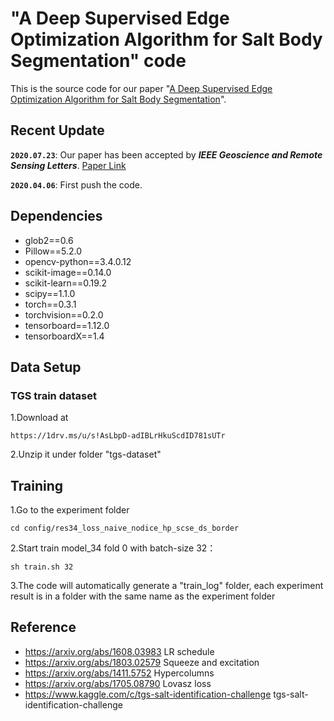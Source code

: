 # "A Deep Supervised Edge Optimization Algorithm for Salt Body Segmentation" code
This is the source code for our paper "[A Deep Supervised Edge Optimization Algorithm for Salt Body Segmentation](https://ieeexplore.ieee.org/abstract/document/9145672)".



## Recent Update

**`2020.07.23`**: Our paper has been accepted by ***IEEE Geoscience and Remote Sensing Letters***. [Paper Link](https://ieeexplore.ieee.org/abstract/document/9145672)

**`2020.04.06`**: First push the code.


## Dependencies
- glob2==0.6
- Pillow==5.2.0
- opencv-python==3.4.0.12
- scikit-image==0.14.0
- scikit-learn==0.19.2
- scipy==1.1.0
- torch==0.3.1
- torchvision==0.2.0
- tensorboard==1.12.0
- tensorboardX==1.4





## Data Setup
### TGS train dataset
1.Download at
``` 
https://1drv.ms/u/s!AsLbpD-adIBLrHkuScdID781sUTr 
``` 
2.Unzip it under folder "tgs-dataset"

## Training
1.Go to the experiment folder
``` 
cd config/res34_loss_naive_nodice_hp_scse_ds_border
``` 
 
2.Start train model_34 fold 0 with batch-size 32：
```
sh train.sh 32
```

3.The code will automatically generate a "train_log" folder, each experiment result is in a folder with the same name as the experiment folder


## Reference
- https://arxiv.org/abs/1608.03983 LR schedule
- https://arxiv.org/abs/1803.02579 Squeeze and excitation
- https://arxiv.org/abs/1411.5752 Hypercolumns
- https://arxiv.org/abs/1705.08790 Lovasz loss
- https://www.kaggle.com/c/tgs-salt-identification-challenge tgs-salt-identification-challenge













